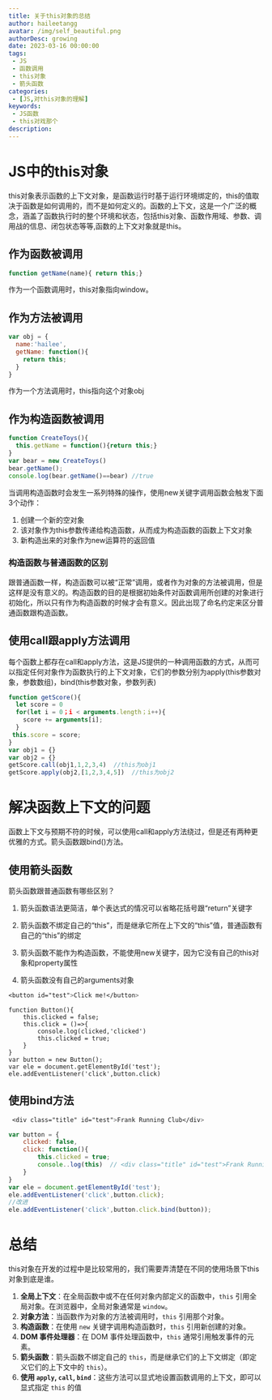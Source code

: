 ```yaml
---
title: 关于this对象的总结
author: haileetangg
avatar: /img/self_beautiful.png
authorDesc: growing
date: 2023-03-16 00:00:00
tags: 
 - JS
 - 函数调用
 - this对象
 - 箭头函数
categories:
 - [JS,对this对象的理解]
keywords:
 - JS函数
 - this对戏那个
description:
---
```


# JS中的this对象

this对象表示函数的上下文对象，是函数运行时基于运行环境绑定的，this的值取决于函数是如何调用的，而不是如何定义的。函数的上下文，这是一个广泛的概念，涵盖了函数执行时的整个环境和状态，包括this对象、函数作用域、参数、调用战的信息、闭包状态等等,函数的上下文对象就是this。

## 作为函数被调用

```javascript
function getName(name){ return this;}  
```

作为一个函数调用时，this对象指向window。

## 作为方法被调用

```javascript
var obj = {
  name:'hailee',
  getName: function(){
    return this;
  }
}
```

作为一个方法调用时，this指向这个对象obj

## 作为构造函数被调用

```javascript
function CreateToys(){
  this.getName = function(){return this;}
}
var bear = new CreateToys()
bear.getName();
console.log(bear.getName()==bear) //true
```

当调用构造函数时会发生一系列特殊的操作，使用new关键字调用函数会触发下面3个动作：

1. 创建一个新的空对象
2. 该对象作为this参数传递给构造函数，从而成为构造函数的函数上下文对象
3. 新构造出来的对象作为new运算符的返回值

### 构造函数与普通函数的区别

跟普通函数一样，构造函数可以被“正常”调用，或者作为对象的方法被调用，但是这样是没有意义的。构造函数的目的是根据初始条件对函数调用所创建的对象进行初始化，所以只有作为构造函数的时候才会有意义。因此出现了命名约定来区分普通函数跟构造函数。

## 使用call跟apply方法调用

每个函数上都存在call和apply方法，这是JS提供的一种调用函数的方式，从而可以指定任何对象作为函数执行的上下文对象，它们的参数分别为apply(this参数对象，参数数组)，bind(this参数对象，参数列表)

```javascript
function getScore(){
  let score = 0
  for(let i = 0；i < arguments.length；i++){
    score += arguments[i];
  }
 this.score = score;
}
var obj1 = {}
var obj2 = {}
getScore.call(obj1,1,2,3,4)  //this为obj1
getScore.apply(obj2,[1,2,3,4,5])  //this为obj2
```

# 解决函数上下文的问题

函数上下文与预期不符的时候，可以使用call和apply方法绕过，但是还有两种更优雅的方式。箭头函数跟bind()方法。

##  使用箭头函数

箭头函数跟普通函数有哪些区别？

1. 箭头函数语法更简洁，单个表达式的情况可以省略花括号跟“return”关键字

2. 箭头函数不绑定自己的“this”，而是继承它所在上下文的“this”值，普通函数有自己的“this”的绑定
3. 箭头函数不能作为构造函数，不能使用new关键字，因为它没有自己的this对象和property属性
4. 箭头函数没有自己的arguments对象

```css
<button id="test">Click me!</button>
```

```
function Button(){
	this.clicked = false;
	this.click = ()=>{
		console.log(clicked,'clicked')
		this.clicked = true;
	}
}
var button = new Button();
var ele = document.getElementById('test');
ele.addEventListener('click',button.click)
```

## 使用bind方法

```css
 <div class="title" id="test">Frank Running Club</div>
```



```javascript
var button = {
	clicked: false,
	click: function(){
		this.clicked = true;
		console..log(this)  // <div class="title" id="test">Frank Running Club</div>
	}
}
var ele = document.getElementById('test');
ele.addEventListener('click',button.click);
//改进
ele.addEventListener('click',button.click.bind(button));

```

# 总结

this对象在开发的过程中是比较常用的，我们需要弄清楚在不同的使用场景下this对象到底是谁。

1. **全局上下文**：在全局函数中或不在任何对象内部定义的函数中，`this` 引用全局对象。在浏览器中，全局对象通常是 `window`。
2. **对象方法**：当函数作为对象的方法被调用时，`this` 引用那个对象。
3. **构造函数**：在使用 `new` 关键字调用构造函数时，`this` 引用新创建的对象。
4. **DOM 事件处理器**：在 DOM 事件处理函数中，`this` 通常引用触发事件的元素。
5. **箭头函数**：箭头函数不绑定自己的 `this`，而是继承它们的上下文绑定（即定义它们的上下文中的 `this`）。
6. **使用 `apply`, `call`, `bind`**：这些方法可以显式地设置函数调用的上下文，即可以显式指定 `this` 的值

